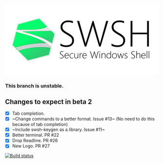 <img src=".images/github banner.png"/>

### This branch is **unstable**.

## Changes to expect in beta 2
- [x] Tab completion.
- [x] ~Change commands to a better format. Issue #13~ (No need to do this because of tab completion)
- [x] ~Include swsh-keygen as a library. Issue #11~
- [x] Better terminal. PR #22
- [x] Drop Readline. PR #26
- [x] New Logo. PR #27

[![Build status](https://ci.appveyor.com/api/projects/status/s8ingehivcjcp084/branch/unstable?svg=true)](https://ci.appveyor.com/project/muhammadmuzzammil1998/swsh/branch/unstable)
